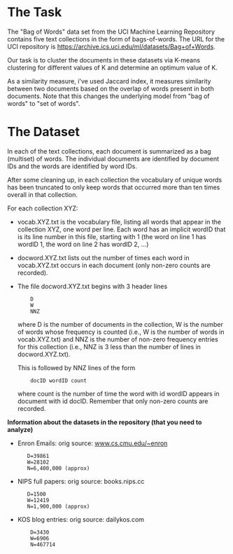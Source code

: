 # The Task 
 The "Bag of Words" data set from the UCI Machine Learning Repository contains five text collections in the form of bags-of-words. The URL for the UCI repository is https://archive.ics.uci.edu/ml/datasets/Bag+of+Words.

Our task is to cluster the documents in these datasets via K-means clustering for different values of K and determine an optimum value of K.

As a similarity measure, i've used Jaccard index, it measures similarity between two documents based on the overlap of words present in both documents. Note that this changes the underlying model from "bag of words" to "set of words".


# The Dataset

In each of the text collections, each document is summarized as a bag (multiset) of words. The individual documents are identified by document IDs and the words are identified by word IDs.

After some cleaning up, in each collection the vocabulary of unique words has been truncated to only keep words that occurred more than ten times overall in that collection.

For each collection XYZ:

- vocab.XYZ.txt is the vocabulary file, listing all words that appear in the collection XYZ, one word per line. Each word has an implicit wordID that is its line number in this file, starting with 1 (the word on line 1 has wordID 1, the word on line 2 has wordID 2, ...)

-  docword.XYZ.txt lists out the number of times each word in vocab.XYZ.txt occurs in each document (only non-zero counts are recorded).

- The file docword.XYZ.txt begins with 3 header lines

    	  D
    	  W
    	  NNZ
    	

    where D is the number of documents in the collection, W is the number of words whose frequency is counted (i.e., W is the number of words in vocab.XYZ.txt) and NNZ is the number of non-zero frequency entries for this collection (i.e., NNZ is 3 less than the number of lines in docword.XYZ.txt).

    This is followed by NNZ lines of the form

    	  docID wordID count
    	

    where count is the number of time the word with id wordID appears in document with id docID. Remember that only non-zero counts are recorded.

**Information about the datasets in the repository (that you need to analyze)**

-  Enron Emails:
    orig source: www.cs.cmu.edu/~enron

    	  D=39861
    	  W=28102
    	  N=6,400,000 (approx)
    	

-  NIPS full papers:
    orig source: books.nips.cc

    	  D=1500
    	  W=12419
    	  N=1,900,000 (approx)

- KOS blog entries:
    orig source: dailykos.com

    	  D=3430
    	  W=6906
    	  N=467714
